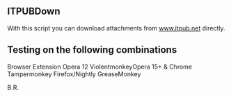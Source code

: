 ITPUBDown
--------------------------------------------------------------
With this script you can download attachments from www.itpub.net directly.

Testing on the following combinations
--------------------------------------------------------------
Browser				Extension
Opera 12			ViolentmonkeyOpera 15+ & Chrome	Tampermonkey
Firefox/Nightly		GreaseMonkey

B.R.
